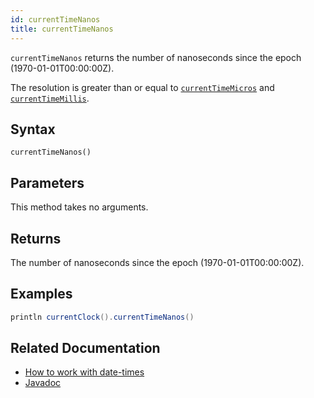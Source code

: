 ```yaml
---
id: currentTimeNanos
title: currentTimeNanos
---
```


`currentTimeNanos` returns the number of nanoseconds since the epoch (1970-01-01T00:00:00Z).

The resolution is greater than or equal to [`currentTimeMicros`](./currentTimeMicros.md) and [`currentTimeMillis`](./currentTimeMillis.md).

## Syntax

```
currentTimeNanos()
```

## Parameters

This method takes no arguments.

## Returns

The number of nanoseconds since the epoch (1970-01-01T00:00:00Z).

## Examples

```groovy order=null
println currentClock().currentTimeNanos()
```

## Related Documentation

- [How to work with date-times](../../../how-to-guides/work-with-date-time.md)
- [Javadoc](<https://deephaven.io/core/javadoc/io/deephaven/base/clock/Clock.html#currentTimeNanos()>)
